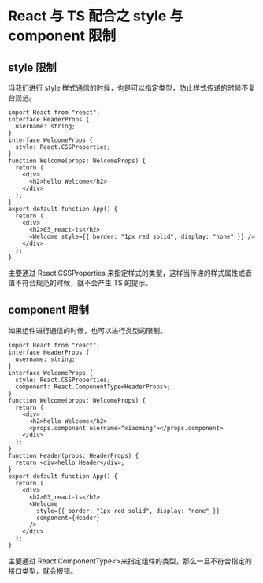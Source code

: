 # React 与 TS 配合之 style 与 component 限制

## style 限制

当我们进行 style 样式通信的时候，也是可以指定类型，防止样式传递的时候不复合规范。

```tsx
import React from "react";
interface HeaderProps {
  username: string;
}
interface WelcomeProps {
  style: React.CSSProperties;
}
function Welcome(props: WelcomeProps) {
  return (
    <div>
      <h2>hello Welcome</h2>
    </div>
  );
}
export default function App() {
  return (
    <div>
      <h2>03_react-ts</h2>
      <Welcome style={{ border: "1px red solid", display: "none" }} />
    </div>
  );
}
```

主要通过 React.CSSProperties 来指定样式的类型，这样当传递的样式属性或者值不符合规范的时候，就不会产生 TS 的提示。

## component 限制

如果组件进行通信的时候，也可以进行类型的限制。

```tsx
import React from "react";
interface HeaderProps {
  username: string;
}
interface WelcomeProps {
  style: React.CSSProperties;
  component: React.ComponentType<HeaderProps>;
}
function Welcome(props: WelcomeProps) {
  return (
    <div>
      <h2>hello Welcome</h2>
      <props.component username="xiaoming"></props.component>
    </div>
  );
}
function Header(props: HeaderProps) {
  return <div>hello Header</div>;
}
export default function App() {
  return (
    <div>
      <h2>03_react-ts</h2>
      <Welcome
        style={{ border: "1px red solid", display: "none" }}
        component={Header}
      />
    </div>
  );
}
```

主要通过 React.ComponentType<>来指定组件的类型，那么一旦不符合指定的接口类型，就会报错。
